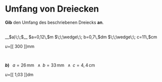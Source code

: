 <!--
version:  0.0.1

language: de


@style
input {
    text-align: center;
}

.flex-container {
    display: flex;
    flex-wrap: wrap;
    align-items: stretch;
    gap: 20px;
}

.flex-child {
    flex: 1;
    min-width: 350px;
    margin-right: 20px;
}

@media (max-width: 400px) {
    .flex-child {
        flex: 100%;
        margin-right: 0;
    }
}
@end

formula: \carry   \textcolor{red}{\scriptsize #1}
formula: \digit   \rlap{\carry{#1}}\phantom{#2}#2
formula: \permil  \text{‰}

import: https://raw.githubusercontent.com/LiaTemplates/Tikz-Jax/main/README.md

script: https://cdn.jsdelivr.net/gh/LiaTemplates/Tikz-Jax@main/dist/index.js


tags: Dreiecke, Länge, Fläche, Umfang, Einheiten, Dezimalzahlen, leicht, normal, Angeben

comment: Berechne den Umfang einer dreieckigen Fläche in Dezimalzahlen. Achte auf die Einheiten.

author: Martin Lommatzsch

-->




# Umfang von Dreiecken


**Gib** den Umfang des beschriebenen Dreiecks **an**.

<br>


<section class="flex-container">

<div class="flex-child">
__$a)\;\;$__ $a=0,12\,$m $\;\;\wedge\;\; b=0,7\,$dm $\;\;\wedge\;\; c=11\,$cm

$u=$[[  300  ]]mm

<br>
</div>

<div class="flex-child">

__$b)\;\;$__ $a=26\,$mm $\;\;\wedge\;\; b=33\,$mm $\;\;\wedge\;\; c=4,4\,$cm

$u=$[[  1,03  ]]dm



</div>

</section>





<br>
<br>
<br>
<br>
<br>